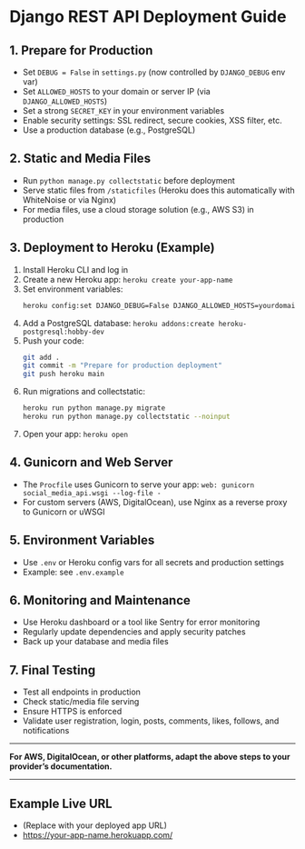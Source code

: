 # Django REST API Deployment Guide

## 1. Prepare for Production
- Set `DEBUG = False` in `settings.py` (now controlled by `DJANGO_DEBUG` env var)
- Set `ALLOWED_HOSTS` to your domain or server IP (via `DJANGO_ALLOWED_HOSTS`)
- Set a strong `SECRET_KEY` in your environment variables
- Enable security settings: SSL redirect, secure cookies, XSS filter, etc.
- Use a production database (e.g., PostgreSQL)

## 2. Static and Media Files
- Run `python manage.py collectstatic` before deployment
- Serve static files from `/staticfiles` (Heroku does this automatically with WhiteNoise or via Nginx)
- For media files, use a cloud storage solution (e.g., AWS S3) in production

## 3. Deployment to Heroku (Example)
1. Install Heroku CLI and log in
2. Create a new Heroku app: `heroku create your-app-name`
3. Set environment variables:
   ```sh
   heroku config:set DJANGO_DEBUG=False DJANGO_ALLOWED_HOSTS=yourdomain.com DJANGO_SECRET_KEY=your-secret-key
   ```
4. Add a PostgreSQL database: `heroku addons:create heroku-postgresql:hobby-dev`
5. Push your code:
   ```sh
   git add .
   git commit -m "Prepare for production deployment"
   git push heroku main
   ```
6. Run migrations and collectstatic:
   ```sh
   heroku run python manage.py migrate
   heroku run python manage.py collectstatic --noinput
   ```
7. Open your app: `heroku open`

## 4. Gunicorn and Web Server
- The `Procfile` uses Gunicorn to serve your app: `web: gunicorn social_media_api.wsgi --log-file -`
- For custom servers (AWS, DigitalOcean), use Nginx as a reverse proxy to Gunicorn or uWSGI

## 5. Environment Variables
- Use `.env` or Heroku config vars for all secrets and production settings
- Example: see `.env.example`

## 6. Monitoring and Maintenance
- Use Heroku dashboard or a tool like Sentry for error monitoring
- Regularly update dependencies and apply security patches
- Back up your database and media files

## 7. Final Testing
- Test all endpoints in production
- Check static/media file serving
- Ensure HTTPS is enforced
- Validate user registration, login, posts, comments, likes, follows, and notifications

---

**For AWS, DigitalOcean, or other platforms, adapt the above steps to your provider’s documentation.**

---

## Example Live URL
- (Replace with your deployed app URL)
- https://your-app-name.herokuapp.com/
